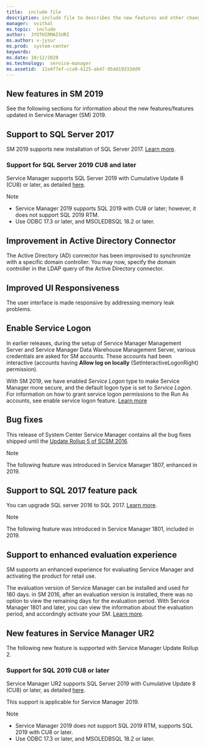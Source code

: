 ```yaml
---
title:  include file
description: include file to describes the new features and other changes in System Center 2019 - Service Manager.
manager:  vvithal
ms.topic:  include
author:  JYOTHIRMAISURI
ms.author: v-jysur
ms.prod:  system-center
keywords:  
ms.date: 10/12/2020
ms.technology:  service-manager
ms.assetid:  11e4f7ef-cca9-4125-ab47-95dd19333dd9
---
```


## New features in SM 2019
See the following sections for information about the new features/features updated in Service Manager (SM) 2019.

## Support to SQL Server 2017
SM 2019 supports new installation of SQL Server 2017.
[Learn more](../scsm/system-requirements.md).

### Support for SQL Server 2019 CU8 and later

Service Manager supports SQL Server 2019 with Cumulative Update 8 (CU8) or later, as detailed [here](/archive/blogs/sqlreleaseservices/announcing-the-modern-servicing-model-for-sql-server).

>[!NOTE]
> - Service Manager 2019 supports SQL 2019 with CU8 or later; however, it does not support SQL 2019 RTM.
> - Use ODBC 17.3 or later, and MSOLEDBSQL 18.2 or later.


##	Improvement in Active Directory Connector
The Active Directory (AD) connector has been improvised to synchronize with a specific domain controller. You may now, specify the domain controller in the LDAP query of the Active Directory connector.

##	Improved UI Responsiveness
The user interface is made responsive by addressing memory leak problems.

## Enable Service Logon
In earlier releases, during the setup of Service Manager Management Server and Service Manager Data Warehouse Management Server, various credentials are asked for SM accounts. These accounts had been interactive (accounts having **Allow log on locally** (SetInteractiveLogonRight) permission).

With SM 2019, we have enabled *Service Logon* type to make Service Manager more secure, and the default logon type is set to *Service Logon*. For information on how to grant service logon permissions to the Run As accounts, see enable service logon feature. [Learn more](../scsm/enable-service-log-on-sm.md)

## Bug fixes
This release of System Center Service Manager contains all the bug fixes shipped until the [Update Rollup 5 of SCSM 2016](https://support.microsoft.com/help/4093685/update-rollup-5-for-system-center-2016-service-manager).  

> [!NOTE]
> The following feature was introduced in Service Manager 1807, enhanced in 2019.

## Support to SQL 2017 feature pack

You can upgrade SQL server 2016 to SQL 2017.
[Learn more](../scsm/system-requirements.md).

> [!NOTE]
> The following feature was introduced in Service Manager 1801, included in 2019.

## Support to enhanced evaluation experience

SM supports an enhanced experience for evaluating Service Manager and activating the product for retail use.  

The evaluation version of Service Manager can be installed and used for 180 days. in SM 2016, after an evaluation version is installed, there was no option to view the remaining days for the evaluation period. With Service Manager 1801 and later, you can view the information about the evaluation period, and accordingly activate your SM. [Learn more](../scsm/sm-license.md).

## New features in Service Manager UR2

The following new feature is supported with Service Manager Update Rollup 2.

### Support for SQL 2019 CU8 or later

Service  Manager UR2 supports SQL Server 2019 with Cumulative Update 8 (CU8) or later, as detailed [here](/archive/blogs/sqlreleaseservices/announcing-the-modern-servicing-model-for-sql-server).

This support is applicable for Service Manager 2019.

>[!NOTE]
> - Service Manager 2019 does not support SQL 2019 RTM, supports SQL 2019 with CU8 or later.
> - Use ODBC 17.3 or later, and MSOLEDBSQL 18.2 or later.
